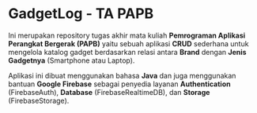 # GadgetLog - TA PAPB
Ini merupakan repository tugas akhir mata kuliah **Pemrograman Aplikasi Perangkat Bergerak (PAPB)** yaitu sebuah aplikasi **CRUD** sederhana untuk mengelola katalog gadget berdasarkan relasi antara **Brand** dengan **Jenis Gadgetnya** (Smartphone atau Laptop).

Aplikasi ini dibuat menggunakan bahasa **Java** dan juga menggunakan bantuan **Google Firebase** sebagai penyedia layanan **Authentication** (FirebaseAuth), **Database** (FirebaseRealtimeDB), dan **Storage** (FirebaseStorage).